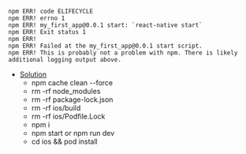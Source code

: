 ``` node
npm ERR! code ELIFECYCLE
npm ERR! errno 1
npm ERR! my_first_app@0.0.1 start: `react-native start`
npm ERR! Exit status 1
npm ERR!
npm ERR! Failed at the my_first_app@0.0.1 start script.
npm ERR! This is probably not a problem with npm. There is likely additional logging output above.
```

* [Solution](https://velog.io/@fromzoo/npm-ERR-code-ELIFECYCLE-%EC%97%90%EB%9F%AC-%ED%95%B4%EA%B2%B0%ED%95%98%EA%B8%B0)
  - npm cache clean --force
  - rm -rf node_modules
  - rm -rf package-lock.json
  - rm -rf ios/build
  - rm -rf ios/Podfile.Lock
  - npm i
  - npm start or npm run dev
  - cd ios && pod install
